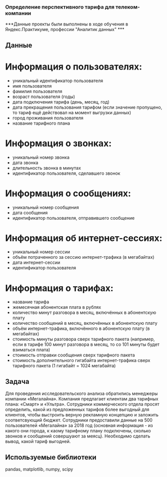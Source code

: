### Определение перспективного тарифа для телеком-компании

***Данные проекты были выполнены в ходе обучения в Яндекс.Практикуме, профессии "Аналитик данных" ***

## Данные

# Информация о пользователях:

- уникальный идентификатор пользователя
- имя пользователя
- фамилия пользователя
- возраст пользователя (годы)
- дата подключения тарифа (день, месяц, год)
- дата прекращения пользования тарифом (если значение пропущено, то тариф ещё действовал на момент выгрузки данных)
- город проживания пользователя
- название тарифного плана

# Информация о звонках:

- уникальный номер звонка
- дата звонка
- длительность звонка в минутах
- идентификатор пользователя, сделавшего звонок

# Информация о сообщениях:

- уникальный номер сообщения
- дата сообщения
- идентификатор пользователя, отправившего сообщение

# Информация об интернет-сессиях:

- уникальный номер сессии
- объём потраченного за сессию интернет-трафика (в мегабайтах)
- дата интернет-сессии
- идентификатор пользователя

# Информация о тарифах:

- название тарифа
- жемесячная абонентская плата в рублях
- количество минут разговора в месяц, включённых в абонентскую плату
- количество сообщений в месяц, включённых в абонентскую плату
- объём интернет-трафика, включённого в абонентскую плату (в мегабайтах)
- стоимость минуты разговора сверх тарифного пакета (например, если в тарифе 100 минут разговора в месяц, то со 101 минуты будет взиматься плата)
- стоимость отправки сообщения сверх тарифного пакета
- стоимость дополнительного гигабайта интернет-трафика сверх тарифного пакета (1 гигабайт = 1024 мегабайта)

## Задача

Для проведения исследовательского анализа обратились менеджеры компании «Мегалайна». Компания предлагает клиентам два тарифных плана: «Смарт» и «Ультра». Сотрудники коммерческого отдела просят определить, какой из предложенных тарифов более выгодный для клиентов, чтобы выстроить верную рекламную концепцию и заложить соответсвующий бюджет. Сотрудники предоставили данные на 500 пользователей «Мегалайна» за 2018 год (основная информация - из какого они города, к каому тарифному плану подключены, сколько звонков и сообщений совершуают за меясц). Необходимо сделать вывод, какой тариф выгодней.

## Используемые библиотеки
pandas, matplotlib, numpy, scipy
